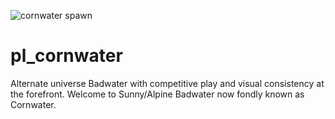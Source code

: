 ![cornwater spawn](https://i.imgur.com/ozo6zjs.jpeg "")

# pl_cornwater
Alternate universe Badwater with competitive play and visual consistency at the forefront. Welcome to Sunny/Alpine Badwater now fondly known as Cornwater.

